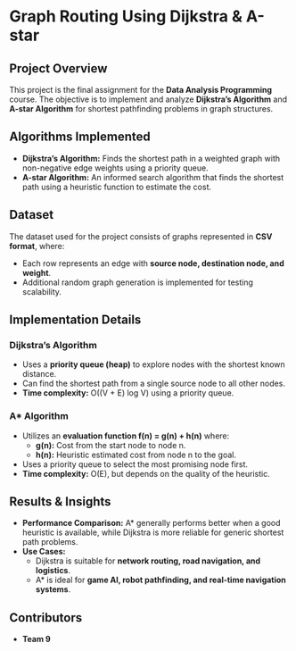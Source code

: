 # Graph Routing Using Dijkstra & A-star

## Project Overview
This project is the final assignment for the **Data Analysis Programming** course. The objective is to implement and analyze **Dijkstra’s Algorithm** and **A-star Algorithm** for shortest pathfinding problems in graph structures.

## Algorithms Implemented
- **Dijkstra’s Algorithm:** Finds the shortest path in a weighted graph with non-negative edge weights using a priority queue.
- **A-star Algorithm:** An informed search algorithm that finds the shortest path using a heuristic function to estimate the cost.

## Dataset
The dataset used for the project consists of graphs represented in **CSV format**, where:
- Each row represents an edge with **source node, destination node, and weight**.
- Additional random graph generation is implemented for testing scalability.

## Implementation Details
### **Dijkstra’s Algorithm**
- Uses a **priority queue (heap)** to explore nodes with the shortest known distance.
- Can find the shortest path from a single source node to all other nodes.
- **Time complexity:** O((V + E) log V) using a priority queue.

### **A\* Algorithm**
- Utilizes an **evaluation function f(n) = g(n) + h(n)** where:
  - **g(n):** Cost from the start node to node n.
  - **h(n):** Heuristic estimated cost from node n to the goal.
- Uses a priority queue to select the most promising node first.
- **Time complexity:** O(E), but depends on the quality of the heuristic.

## Results & Insights
- **Performance Comparison:** A* generally performs better when a good heuristic is available, while Dijkstra is more reliable for generic shortest path problems.
- **Use Cases:**
  - Dijkstra is suitable for **network routing, road navigation, and logistics**.
  - A* is ideal for **game AI, robot pathfinding, and real-time navigation systems**.

## Contributors
- **Team 9**

